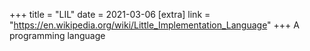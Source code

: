 +++
title = "LIL"
date = 2021-03-06
[extra]
link = "https://en.wikipedia.org/wiki/Little_Implementation_Language"
+++
A programming language

